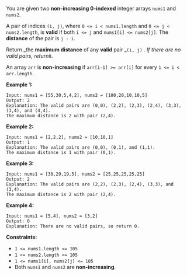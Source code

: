 You are given two **non-increasing 0-indexed** integer arrays `nums1`​​​​​​
and `nums2`​​​​​​.

A pair of indices `(i, j)`, where `0 <= i < nums1.length` and `0 <= j <
nums2.length`, is **valid** if both `i <= j` and `nums1[i] <= nums2[j]`. The
**distance** of the pair is `j - i`​​​​.

Return _the **maximum distance** of any **valid** pair _`(i, j)` _. If there
are no valid pairs, return_`0`.

An array `arr` is **non-increasing** if `arr[i-1] >= arr[i]` for every `1 <= i
< arr.length`.



**Example 1:**

    
    
    Input: nums1 = [55,30,5,4,2], nums2 = [100,20,10,10,5]
    Output: 2
    Explanation: The valid pairs are (0,0), (2,2), (2,3), (2,4), (3,3), (3,4), and (4,4).
    The maximum distance is 2 with pair (2,4).
    

**Example 2:**

    
    
    Input: nums1 = [2,2,2], nums2 = [10,10,1]
    Output: 1
    Explanation: The valid pairs are (0,0), (0,1), and (1,1).
    The maximum distance is 1 with pair (0,1).
    

**Example 3:**

    
    
    Input: nums1 = [30,29,19,5], nums2 = [25,25,25,25,25]
    Output: 2
    Explanation: The valid pairs are (2,2), (2,3), (2,4), (3,3), and (3,4).
    The maximum distance is 2 with pair (2,4).
    

**Example 4:**

    
    
    Input: nums1 = [5,4], nums2 = [3,2]
    Output: 0
    Explanation: There are no valid pairs, so return 0.
    



**Constraints:**

  * `1 <= nums1.length <= 105`
  * `1 <= nums2.length <= 105`
  * `1 <= nums1[i], nums2[j] <= 105`
  * Both `nums1` and `nums2` are **non-increasing**.

